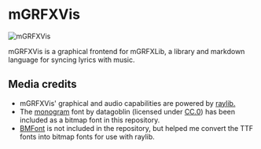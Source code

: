 # mGRFXVis
![mGRFXVis](https://github.com/HooBearB/GRFXVis/assets/37194340/c798ea11-51af-48be-a1be-d8234377caab)

mGRFXVis is a graphical frontend for mGRFXLib, a library and markdown language for syncing lyrics with music.

## Media credits
- mGRFXVis' graphical and audio capabilities are powered by [raylib.](https://www.raylib.com/)
- The [monogram](https://datagoblin.itch.io/monogram) font by datagoblin (licensed under [CC.0](https://creativecommons.org/publicdomain/zero/1.0/)) has been included as a bitmap font in this repository.
- [BMFont](https://www.angelcode.com/products/bmfont/) is not included in the repository, but helped me convert the TTF fonts into bitmap fonts for use with raylib.